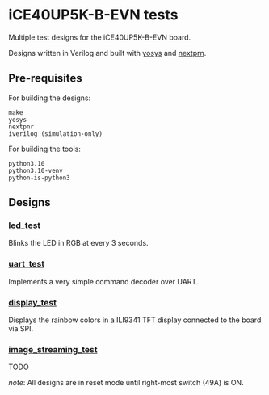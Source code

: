# iCE40UP5K-B-EVN tests

Multiple test designs for the iCE40UP5K-B-EVN board. 

Designs written in Verilog and built with [yosys](https://github.com/YosysHQ/yosys) and [nextprn](https://github.com/YosysHQ/nextpnr).

## Pre-requisites

For building the designs:
```
make
yosys
nextpnr
iverilog (simulation-only)
```

For building the tools:
```
python3.10
python3.10-venv
python-is-python3
```

## Designs

### [led_test](led_test)

Blinks the LED in RGB at every 3 seconds.

### [uart_test](uart_test)

Implements a very simple command decoder over UART.

### [display_test](display_test)

Displays the rainbow colors in a ILI9341 TFT display connected to the board via SPI.

### [image_streaming_test](image_streaming_test)

TODO


*note*: All designs are in reset mode until right-most switch (49A) is ON.